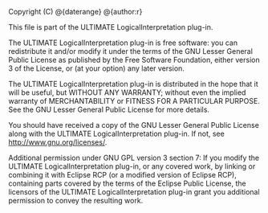 Copyright (C) @{daterange} @{author:r}

This file is part of the ULTIMATE LogicalInterpretation plug-in.

The ULTIMATE LogicalInterpretation plug-in is free software: you can redistribute it and/or modify
it under the terms of the GNU Lesser General Public License as published
by the Free Software Foundation, either version 3 of the License, or
(at your option) any later version.

The ULTIMATE LogicalInterpretation plug-in is distributed in the hope that it will be useful,
but WITHOUT ANY WARRANTY; without even the implied warranty of
MERCHANTABILITY or FITNESS FOR A PARTICULAR PURPOSE.  See the
GNU Lesser General Public License for more details.

You should have received a copy of the GNU Lesser General Public License
along with the ULTIMATE LogicalInterpretation plug-in. If not, see <http://www.gnu.org/licenses/>.

Additional permission under GNU GPL version 3 section 7:
If you modify the ULTIMATE LogicalInterpretation plug-in, or any covered work, by linking
or combining it with Eclipse RCP (or a modified version of Eclipse RCP),
containing parts covered by the terms of the Eclipse Public License, the
licensors of the ULTIMATE LogicalInterpretation plug-in grant you additional permission
to convey the resulting work.
